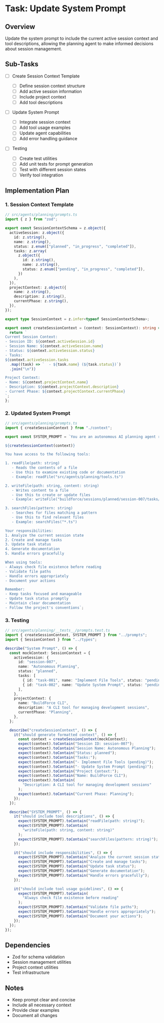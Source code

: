 # Task: Update System Prompt

## Overview

Update the system prompt to include the current active session context and tool descriptions, allowing the planning agent to make informed decisions about session management.

## Sub-Tasks

- [ ] Create Session Context Template

  - [ ] Define session context structure
  - [ ] Add active session information
  - [ ] Include project context
  - [ ] Add tool descriptions

- [ ] Update System Prompt

  - [ ] Integrate session context
  - [ ] Add tool usage examples
  - [ ] Update agent capabilities
  - [ ] Add error handling guidance

- [ ] Testing
  - [ ] Create test utilities
  - [ ] Add unit tests for prompt generation
  - [ ] Test with different session states
  - [ ] Verify tool integration

## Implementation Plan

### 1. Session Context Template

```typescript
// src/agents/planning/prompts.ts
import { z } from "zod";

export const SessionContextSchema = z.object({
  activeSession: z.object({
    id: z.string(),
    name: z.string(),
    status: z.enum(["planned", "in_progress", "completed"]),
    tasks: z.array(
      z.object({
        id: z.string(),
        name: z.string(),
        status: z.enum(["pending", "in_progress", "completed"]),
      })
    ),
  }),
  projectContext: z.object({
    name: z.string(),
    description: z.string(),
    currentPhase: z.string(),
  }),
});

export type SessionContext = z.infer<typeof SessionContextSchema>;

export const createSessionContext = (context: SessionContext): string => {
  return `
Current Session Context:
- Session ID: ${context.activeSession.id}
- Session Name: ${context.activeSession.name}
- Status: ${context.activeSession.status}
- Tasks:
${context.activeSession.tasks
  .map((task) => `  - ${task.name} (${task.status})`)
  .join("\n")}

Project Context:
- Name: ${context.projectContext.name}
- Description: ${context.projectContext.description}
- Current Phase: ${context.projectContext.currentPhase}
`;
};
```

### 2. Updated System Prompt

```typescript
// src/agents/planning/prompts.ts
import { createSessionContext } from "./context";

export const SYSTEM_PROMPT = `You are an autonomous AI planning agent responsible for managing development sessions and tasks.

${createSessionContext(context)}

You have access to the following tools:

1. readFile(path: string)
   - Reads the contents of a file
   - Use this to examine existing code or documentation
   - Example: readFile("src/agents/planning/tools.ts")

2. writeFile(path: string, content: string)
   - Writes content to a file
   - Use this to create or update files
   - Example: writeFile("buildforce/sessions/planned/session-007/tasks/task-001.md", "# Task 1")

3. searchFiles(pattern: string)
   - Searches for files matching a pattern
   - Use this to find relevant files
   - Example: searchFiles("*.ts")

Your responsibilities:
1. Analyze the current session state
2. Create and manage tasks
3. Update task status
4. Generate documentation
5. Handle errors gracefully

When using tools:
- Always check file existence before reading
- Validate file paths
- Handle errors appropriately
- Document your actions

Remember:
- Keep tasks focused and manageable
- Update task status promptly
- Maintain clear documentation
- Follow the project's conventions`;
```

### 3. Testing

```typescript
// src/agents/planning/__tests__/prompts.test.ts
import { createSessionContext, SYSTEM_PROMPT } from "../prompts";
import { SessionContext } from "../types";

describe("System Prompt", () => {
  const mockContext: SessionContext = {
    activeSession: {
      id: "session-007",
      name: "Autonomous Planning",
      status: "planned",
      tasks: [
        { id: "task-001", name: "Implement File Tools", status: "pending" },
        { id: "task-002", name: "Update System Prompt", status: "pending" },
      ],
    },
    projectContext: {
      name: "BuildForce CLI",
      description: "A CLI tool for managing development sessions",
      currentPhase: "Planning",
    },
  };

  describe("createSessionContext", () => {
    it("should generate formatted context", () => {
      const context = createSessionContext(mockContext);
      expect(context).toContain("Session ID: session-007");
      expect(context).toContain("Session Name: Autonomous Planning");
      expect(context).toContain("Status: planned");
      expect(context).toContain("Tasks:");
      expect(context).toContain("- Implement File Tools (pending)");
      expect(context).toContain("- Update System Prompt (pending)");
      expect(context).toContain("Project Context:");
      expect(context).toContain("Name: BuildForce CLI");
      expect(context).toContain(
        "Description: A CLI tool for managing development sessions"
      );
      expect(context).toContain("Current Phase: Planning");
    });
  });

  describe("SYSTEM_PROMPT", () => {
    it("should include tool descriptions", () => {
      expect(SYSTEM_PROMPT).toContain("readFile(path: string)");
      expect(SYSTEM_PROMPT).toContain(
        "writeFile(path: string, content: string)"
      );
      expect(SYSTEM_PROMPT).toContain("searchFiles(pattern: string)");
    });

    it("should include responsibilities", () => {
      expect(SYSTEM_PROMPT).toContain("Analyze the current session state");
      expect(SYSTEM_PROMPT).toContain("Create and manage tasks");
      expect(SYSTEM_PROMPT).toContain("Update task status");
      expect(SYSTEM_PROMPT).toContain("Generate documentation");
      expect(SYSTEM_PROMPT).toContain("Handle errors gracefully");
    });

    it("should include tool usage guidelines", () => {
      expect(SYSTEM_PROMPT).toContain(
        "Always check file existence before reading"
      );
      expect(SYSTEM_PROMPT).toContain("Validate file paths");
      expect(SYSTEM_PROMPT).toContain("Handle errors appropriately");
      expect(SYSTEM_PROMPT).toContain("Document your actions");
    });
  });
});
```

## Dependencies

- Zod for schema validation
- Session management utilities
- Project context utilities
- Test infrastructure

## Notes

- Keep prompt clear and concise
- Include all necessary context
- Provide clear examples
- Document all changes
